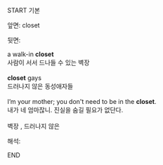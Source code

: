 START
기본

앞면:
closet


뒷면:
<div><div>a walk-in <b>closet</b> </div><div>사람이 서서 드나들 수 있는 벽장</div></div><div><br></div><div><div><b>closet</b> gays </div><div>드러나지 않은 동성애자들</div></div><div><br></div><div><div>I’m your mother; you don't need to be in the <strong>closet</strong>. </div><div><div>내가 네 엄마잖니. 진실을 숨길 필요가 없단다.</div></div></div><div><br></div><div>벽장 , 드러나지 않은</div>


해석:

END